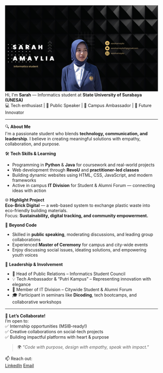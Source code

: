 ![Sarah Amaylia](img/github-header-1.png)
Hi, I'm **Sarah** — Informatics student at **State University of Surabaya (UNESA)**  
💻 Tech enthusiast | 💬 Public Speaker | 👑 Campus Ambassador | 🚀 Future Innovator

---

🔍 **About Me**  
I'm a passionate student who blends **technology, communication, and leadership**. I believe in creating meaningful solutions with empathy, collaboration, and purpose.

🛠️ **Tech Skills & Learning**  
- Programming in **Python** & **Java** for coursework and real-world projects  
- Web development through **RevoU** and **practitioner-led classes**  
- Building dynamic websites using HTML, CSS, JavaScript, and modern frameworks  
- Active in campus **IT Division** for Student & Alumni Forum — connecting ideas with action  

🌐 **Highlight Project**  
**Eco-Brick Digital** — a web-based system to exchange plastic waste into eco-friendly building materials.  
Focus: **Sustainability, digital tracking, and community empowerment.**

🎤 **Beyond Code**  
- Skilled in **public speaking**, moderating discussions, and leading group collaborations  
- Experienced **Master of Ceremony** for campus and city-wide events  
- Enjoy discussing social issues, ideating solutions, and empowering youth voices  

👑 **Leadership & Involvement**  
- 💼 Head of Public Relations – Informatics Student Council  
- 💡 Tech Ambassador & “Putri Kampus” – Representing innovation with elegance  
- 🤝 Member of IT Division – Citywide Student & Alumni Forum  
- 🎓 Participant in seminars like **Dicoding**, tech bootcamps, and collaborative workshops  

---

📣 **Let’s Collaborate!**  
I’m open to:  
✅ Internship opportunities (MSIB-ready!)  
✅ Creative collaborations on social-tech projects  
✅ Building impactful platforms with heart & purpose

> 🌍 *"Code with purpose, design with empathy, speak with impact."*

📫 Reach out:  
[LinkedIn](www.linkedin.com/in/sarah-amaylia-a960a92aa)
[Email](mailto:sarahamaylai10@gmail.com)
